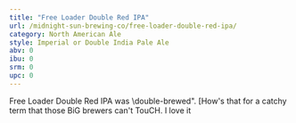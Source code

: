 ```yaml
---
title: "Free Loader Double Red IPA"
url: /midnight-sun-brewing-co/free-loader-double-red-ipa/
category: North American Ale
style: Imperial or Double India Pale Ale
abv: 0
ibu: 0
srm: 0
upc: 0
---
```

Free Loader Double Red IPA was \double-brewed\". [How's that for a catchy term that those BiG brewers can't TouCH. I love it
